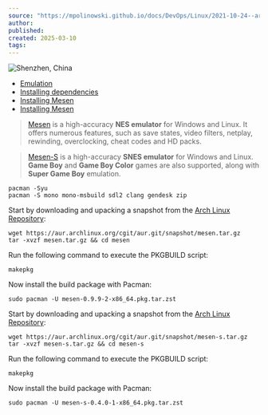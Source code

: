 ```yaml
---
source: "https://mpolinowski.github.io/docs/DevOps/Linux/2021-10-24--arch-linux-install-mesen/2021-10-24/"
author:
published:
created: 2025-03-10
tags:
---
```

![Shenzhen, China](https://mpolinowski.github.io/assets/images/photo-kt443t6d_64hdh43hfh6dgjdfhg4_d-bdb08691301ecbfc0de5c0bac3e0f0be.jpg)

- [Emulation](https://mpolinowski.github.io/docs/DevOps/Linux/2021-10-24--arch-linux-install-mesen/2021-10-24/#emulation)
- [Installing dependencies](https://mpolinowski.github.io/docs/DevOps/Linux/2021-10-24--arch-linux-install-mesen/2021-10-24/#installing-dependencies)
- [Installing Mesen](https://mpolinowski.github.io/docs/DevOps/Linux/2021-10-24--arch-linux-install-mesen/2021-10-24/#installing-mesen)
- [Installing Mesen](https://mpolinowski.github.io/docs/DevOps/Linux/2021-10-24--arch-linux-install-mesen/2021-10-24/#installing-mesen-1)

> [Mesen](https://aur.archlinux.org/packages/mesen) is a high-accuracy **NES emulator** for Windows and Linux. It offers numerous features, such as save states, video filters, netplay, rewinding, overclocking, cheat codes and HD packs.

> [Mesen-S](https://aur.archlinux.org/packages/mesen-s/) is a high-accuracy **SNES emulator** for Windows and Linux. **Game Boy** and **Game Boy Color** games are also supported, along with **Super Game Boy** emulation.

```prism
pacman -Syu
pacman -S mono mono-msbuild sdl2 clang gendesk zip
```

Start by downloading and upacking a snapshot from the [Arch Linux Repository](https://aur.archlinux.org/packages/mesen):

```prism
wget https://aur.archlinux.org/cgit/aur.git/snapshot/mesen.tar.gz
tar -xvzf mesen.tar.gz && cd mesen
```

Run the following command to execute the PKGBUILD script:

```prism
makepkg
```

Now install the build package with Pacman:

```prism
sudo pacman -U mesen-0.9.9-2-x86_64.pkg.tar.zst
```

Start by downloading and upacking a snapshot from the [Arch Linux Repository](https://aur.archlinux.org/packages/mesen-s/):

```prism
wget https://aur.archlinux.org/cgit/aur.git/snapshot/mesen-s.tar.gz
tar -xvzf mesen-s.tar.gz && cd mesen-s
```

Run the following command to execute the PKGBUILD script:

```prism
makepkg
```

Now install the build package with Pacman:

```prism
sudo pacman -U mesen-s-0.4.0-1-x86_64.pkg.tar.zst
```